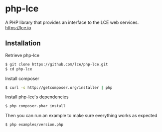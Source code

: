 php-lce
=======

A PHP library that provides an interface to the LCE web services. https://lce.io

## Installation

Retrieve php-lce
```bash
$ git clone https://github.com/lce/php-lce.git
$ cd php-lce
```

Install composer
```bash
$ curl -s http://getcomposer.org/installer | php
```

Install php-lce's dependencies
```bash
$ php composer.phar install
```

Then you can run an example to make sure everything works as expected
```bash
$ php examples/version.php 
```
